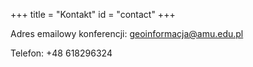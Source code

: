 +++
title = "Kontakt"
id = "contact"
+++

Adres emailowy konferencji: [geoinformacja@amu.edu.pl](geoinformacja@amu.edu.pl)

Telefon: +48 618296324


